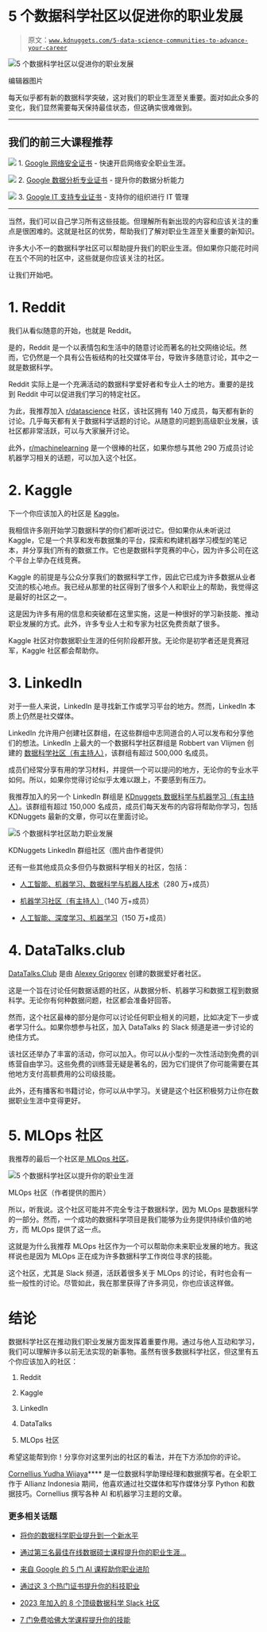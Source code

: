 # 5 个数据科学社区以促进你的职业发展

> 原文：[`www.kdnuggets.com/5-data-science-communities-to-advance-your-career`](https://www.kdnuggets.com/5-data-science-communities-to-advance-your-career)

![5 个数据科学社区以促进你的职业发展](img/360a3cc93f294f6e63a68f0ed99741e5.png)

编辑器图片

每天似乎都有新的数据科学突破，这对我们的职业生涯至关重要。面对如此众多的变化，我们显然需要每天保持最佳状态，但这确实很难做到。

* * *

## 我们的前三大课程推荐

![](img/0244c01ba9267c002ef39d4907e0b8fb.png) 1\. [Google 网络安全证书](https://www.kdnuggets.com/google-cybersecurity) - 快速开启网络安全职业生涯。

![](img/e225c49c3c91745821c8c0368bf04711.png) 2\. [Google 数据分析专业证书](https://www.kdnuggets.com/google-data-analytics) - 提升你的数据分析能力

![](img/0244c01ba9267c002ef39d4907e0b8fb.png) 3\. [Google IT 支持专业证书](https://www.kdnuggets.com/google-itsupport) - 支持你的组织进行 IT 管理

* * *

当然，我们可以自己学习所有这些技能。但理解所有新出现的内容和应该关注的重点是很困难的。这就是社区的优势，帮助我们了解对职业生涯至关重要的新知识。

许多大小不一的数据科学社区可以帮助提升我们的职业生涯。但如果你只能花时间在五个不同的社区中，这些就是你应该关注的社区。

让我们开始吧。

# 1\. Reddit

我们从看似随意的开始，也就是 Reddit。

是的，Reddit 是一个以表情包和生活中的随意讨论而著名的社交网络论坛。然而，它仍然是一个具有公告板结构的社交媒体平台，导致许多随意讨论，其中之一就是数据科学。

Reddit 实际上是一个充满活动的数据科学爱好者和专业人士的地方。重要的是找到 Reddit 中可以促进我们学习的特定社区。

为此，我推荐加入 [r/datascience](https://www.reddit.com/r/datascience) 社区，该社区拥有 140 万成员，每天都有新的讨论。几乎每天都有关于数据科学话题的讨论。从随意的问题到高级职业发展，该社区都非常活跃，可以与大家展开讨论。

此外，[r/machinelearning](https://www.reddit.com/r/MachineLearning/) 是一个很棒的社区，如果你想与其他 290 万成员讨论机器学习相关的话题，可以加入这个社区。

# 2\. Kaggle

下一个你应该加入的社区是 [Kaggle](https://www.kaggle.com/discussions)。

我相信许多刚开始学习数据科学的你们都听说过它。但如果你从未听说过 Kaggle，它是一个共享和发布数据集的平台，探索和构建机器学习模型的笔记本，并分享我们所有的数据工作。它也是数据科学竞赛的中心，因为许多公司在这个平台上举办在线竞赛。

Kaggle 的前提是与公众分享我们的数据科学工作，因此它已成为许多数据从业者交流的核心地点。我已经从那里的社区得到了很多个人和职业上的帮助，我觉得这是最好的社区之一。

这是因为许多有用的信息和突破都在这里实施，这是一种很好的学习新技能、推动职业发展的方式。此外，许多专业人士和专家为社区免费贡献了很多。

Kaggle 社区对你数据职业生涯的任何阶段都开放。无论你是初学者还是竞赛冠军，Kaggle 社区都会帮助你。

# 3\. LinkedIn

对于一些人来说，LinkedIn 是寻找新工作或学习平台的地方。然而，LinkedIn 本质上仍然是社交媒体。

LinkedIn 允许用户创建社区群组，在这些群组中志同道合的人可以发布和分享他们的想法。LinkedIn 上最大的一个数据科学社区群组是 Robbert van Vlijmen 创建的 [数据科学社区（有主持人）](https://www.linkedin.com/groups/3063585/)，该群组有超过 500,000 名成员。

成员们经常分享有用的学习材料，并提供一个可以提问的地方，无论你的专业水平如何。所以，如果你觉得讨论似乎太难以跟上，不要感到有压力。

我推荐加入的另一个 LinkedIn 群组是 [KDnuggets 数据科学与机器学习（有主持人）](https://www.linkedin.com/groups/54257/)。该群组有超过 150,000 名成员，成员们每天发布的内容将帮助你学习，包括 KDNuggets 最新的文章，你可以在里面讨论。

![5 个数据科学社区助力职业发展](img/73c81355fda0c73124882999b433014c.png)

KDNuggets LinkedIn 群组社区（图片由作者提供）

还有一些其他成员众多但仍与数据科学相关的社区，包括：

+   [人工智能、机器学习、数据科学与机器人技术](https://www.linkedin.com/groups/3990648/)（280 万+成员）

+   [机器学习社区（有主持人）](https://www.linkedin.com/groups/961087/)（140 万+成员）

+   [人工智能、深度学习、机器学习](https://www.linkedin.com/groups/1814785/)（150 万+成员）

# 4\. DataTalks.club

[DataTalks.Club](https://datatalks.club/) 是由 [Alexey Grigorev](https://github.com/alexeygrigorev) 创建的数据爱好者社区。

这是一个旨在讨论任何数据话题的社区，从数据分析、机器学习和数据工程到数据科学。无论你有何种数据问题，社区都会准备好回答。

然而，这个社区最棒的部分是你可以讨论任何职业相关的问题，比如决定下一步或者学习什么。如果你想参与社区，加入 DataTalks 的 Slack 频道是进一步讨论的绝佳方式。

该社区还举办了丰富的活动，你可以加入。你可以从小型的一次性活动到免费的训练营自由学习。这些免费的训练营无疑是著名的，因为它们提供了你可能需要在其他地方支付高额费用的公司级技能。

此外，还有播客和书籍讨论，你可以从中学习。关键是这个社区积极努力让你在数据职业生涯中变得更好。

# 5. MLOps 社区

我推荐的最后一个社区是[ MLOps 社区](https://mlops.community/)。

![5 个数据科学社区以提升你的职业生涯](img/0cfcb741462ad5390cb85f7a167b2f8a.png)

MLOps 社区（作者提供的图片）

所以，听我说。这个社区可能并不完全专注于数据科学，因为 MLOps 是数据科学的一部分。然而，一个成功的数据科学项目是我们能够为业务提供持续价值的地方，而 MLOps 提供了这一点。

这就是为什么我推荐 MLOps 社区作为一个可以帮助你未来职业发展的地方。我这样说也是因为 MLOps 正在成为许多数据科学工作岗位寻求的技能。

这个社区，尤其是 Slack 频道，活跃着很多关于 MLOps 的讨论，有时也会有一些一般性的讨论。尽管如此，我在那里获得了许多洞见，你也应该这样做。

# 结论

数据科学社区在推动我们职业发展方面发挥着重要作用。通过与他人互动和学习，我们可以理解许多以前无法实现的新事物。虽然有很多数据科学社区，但这里有五个你应该加入的社区：

1.  Reddit

1.  Kaggle

1.  LinkedIn

1.  DataTalks

1.  MLOps 社区

希望这能帮到你！分享你对这里列出的社区的看法，并在下方添加你的评论。

**[](https://www.linkedin.com/in/cornellius-yudha-wijaya/)**[Cornellius Yudha Wijaya](https://www.linkedin.com/in/cornellius-yudha-wijaya/)**** 是一位数据科学助理经理和数据撰写者。在全职工作于 Allianz Indonesia 期间，他喜欢通过社交媒体和写作媒体分享 Python 和数据技巧。Cornellius 撰写各种 AI 和机器学习主题的文章。

### 更多相关话题

+   [将你的数据科学职业提升到一个新水平](https://www.kdnuggets.com/2021/12/sas-advance-data-science-career-next-level.html)

+   [通过第三名最佳在线数据硕士课程提升你的职业生涯…](https://www.kdnuggets.com/2023/07/bay-path-advance-career-3rd-best-online-masters-data-science-program.html)

+   [来自 Google 的 5 门 AI 课程助你职业进阶](https://www.kdnuggets.com/5-ai-courses-from-google-to-advance-your-career)

+   [通过这 3 个热门证书提升你的科技职业](https://www.kdnuggets.com/advance-your-tech-career-with-these-3-popular-certificates)

+   [2023 年加入的 8 个顶级数据科学 Slack 社区](https://www.kdnuggets.com/2023/01/top-8-data-science-slack-communities-join-2023.html)

+   [7 门免费哈佛大学课程提升你的技能](https://www.kdnuggets.com/7-free-harvard-university-courses-to-advance-your-skills)
